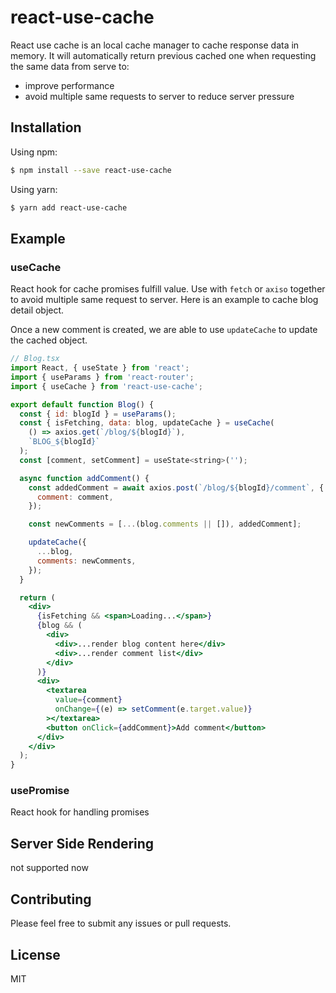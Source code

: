 # react-use-cache

React use cache is an local cache manager to cache response data in memory. It will automatically return previous cached one when requesting the same data from serve to:

- improve performance
- avoid multiple same requests to server to reduce server pressure

## Installation

Using npm:

```sh
$ npm install --save react-use-cache
```

Using yarn:

```sh
$ yarn add react-use-cache
```

## Example

### useCache
React hook for cache promises fulfill value. Use with `fetch` or `axiso` together to avoid multiple same request to server. Here is an example to cache blog detail object.

Once a new comment is created, we are able to use `updateCache` to update the cached object.

```jsx
// Blog.tsx
import React, { useState } from 'react';
import { useParams } from 'react-router';
import { useCache } from 'react-use-cache';

export default function Blog() {
  const { id: blogId } = useParams();
  const { isFetching, data: blog, updateCache } = useCache(
    () => axios.get(`/blog/${blogId}`),
    `BLOG_${blogId}`
  );
  const [comment, setComment] = useState<string>('');

  async function addComment() {
    const addedComment = await axios.post(`/blog/${blogId}/comment`, {
      comment: comment,
    });

    const newComments = [...(blog.comments || []), addedComment];

    updateCache({
      ...blog,
      comments: newComments,
    });
  }

  return (
    <div>
      {isFetching && <span>Loading...</span>}
      {blog && (
        <div>
          <div>...render blog content here</div>
          <div>...render comment list</div>
        </div>
      )}
      <div>
        <textarea
          value={comment}
          onChange={(e) => setComment(e.target.value)}
        ></textarea>
        <button onClick={addComment}>Add comment</button>
      </div>
    </div>
  );
}
```




### usePromise
React hook for handling promises

## Server Side Rendering

not supported now

## Contributing

Please feel free to submit any issues or pull requests.

## License

MIT
